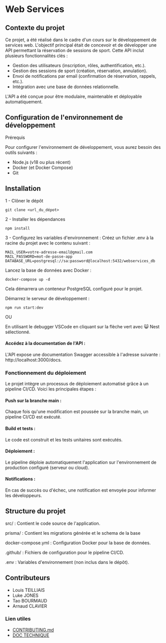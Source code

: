 # Web Services 

## Contexte du projet

Ce projet, a été réalisé dans le cadre d'un cours sur le développement de services web. L'objectif principal était de concevoir et de développer une API permettant la réservation de sessions de sport. Cette API inclut plusieurs fonctionnalités clés :

- Gestion des utilisateurs (inscription, rôles, authentification, etc.).
- Gestion des sessions de sport (création, réservation, annulation).
- Envoi de notifications par email (confirmation de réservation, rappels, etc.).
- Intégration avec une base de données relationnelle.

L'API a été conçue pour être modulaire, maintenable et déployable automatiquement.


## Configuration de l'environnement de développement

Prérequis

Pour configurer l'environnement de développement, vous aurez besoin des outils suivants :

- Node.js (v18 ou plus récent)
- Docker (et Docker Compose)
- Git

## Installation 

1 - Clôner le dépôt 

```git
git clone <url_du_dépot>
```

2 - Installer les dépendances 

```
npm install
```

3 - Configurez les variables d'environnement :
Créez un fichier .env à la racine du projet avec le contenu suivant :

```
MAIL_USER=votre-adresse-email@gmail.com
MAIL_PASSWORD=mot-de-passe-app
DATABASE_URL=postgresql://sa:password@localhost:5432/webservices_db
````

Lancez la base de données avec Docker :

````
docker-compose up -d
````

Cela démarrera un conteneur PostgreSQL configuré pour le projet.

Démarrez le serveur de développement :

````
npm run start:dev
````
OU 

En utilisant le debugger VSCode en cliquant sur la flèche vert avec 😺 Nest sélectionné.

#### Accédez à la documentation de l'API :
L'API expose une documentation Swagger accessible à l'adresse suivante :
http://localhost:3000/docs.

### Fonctionnement du déploiement

Le projet intègre un processus de déploiement automatisé grâce à un pipeline CI/CD. Voici les principales étapes :

#### Push sur la branche main :
Chaque fois qu'une modification est poussée sur la branche main, un pipeline CI/CD est exécuté.

#### Build et tests :

Le code est construit et les tests unitaires sont exécutés.

#### Déploiement :

Le pipeline déploie automatiquement l'application sur l'environnement de production configuré (serveur ou cloud).

#### Notifications :

En cas de succès ou d'échec, une notification est envoyée pour informer les développeurs.

## Structure du projet

src/ : Contient le code source de l'application.

prisma/ : Contient les migrations générée et le schema de la base

docker-compose.yml : Configuration Docker pour la base de données.

.github/ : Fichiers de configuration pour le pipeline CI/CD.

.env : Variables d'environnement (non inclus dans le dépôt).


## Contributeurs

- Louis TEILLIAIS
- Luke JONES
- Tao BOURMAUD 
- Arnaud CLAVIER

### Lien utiles

- [CONTRIBUTING.md](./CONTRIBUTING.md)
- [DOC TECHNIQUE](./TECHNIQUE.md)